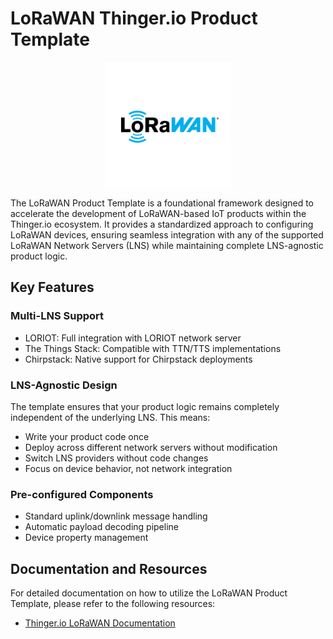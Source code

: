 # LoRaWAN Thinger.io Product Template

<p align="center">
  <img src="/plugins/lorawan-product-template/assets/lorawan.png" alt="LoRaWAN Thinger.io Product" style="max-width: 200px; height: auto;" onerror="this.src='https://www.weble.ch/wp-content/uploads/2019/12/lw.png';this.onerror='';">
</p>

The LoRaWAN Product Template is a foundational framework designed to accelerate the development of LoRaWAN-based IoT products within the Thinger.io ecosystem. It provides a standardized approach to configuring LoRaWAN devices, ensuring seamless integration with any of the supported LoRaWAN Network Servers (LNS) while maintaining complete LNS-agnostic product logic.

## Key Features 

### Multi-LNS Support

 - LORIOT: Full integration with LORIOT network server
 - The Things Stack: Compatible with TTN/TTS implementations
 - Chirpstack: Native support for Chirpstack deployments

### LNS-Agnostic Design
The template ensures that your product logic remains completely independent of the underlying LNS. This means:

 - Write your product code once
 - Deploy across different network servers without modification
 - Switch LNS providers without code changes
 - Focus on device behavior, not network integration

### Pre-configured Components
 - Standard uplink/downlink message handling
 - Automatic payload decoding pipeline
 - Device property management

## Documentation and Resources

For detailed documentation on how to utilize the LoRaWAN Product Template, please refer to the following resources:

 - [Thinger.io LoRaWAN Documentation](https://docs.thinger.io/lpwan/the-things-stack)
